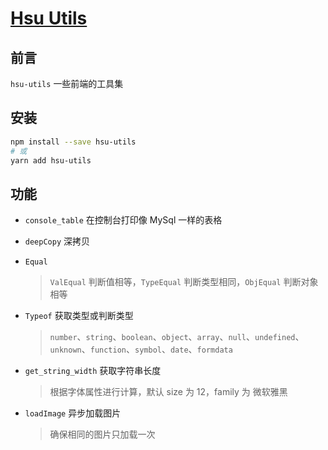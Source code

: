 # [Hsu Utils](https://github.com/VitaTsui/hsu-utils#hsu-utils)

## 前言

`hsu-utils` 一些前端的工具集

## 安装

```sh
npm install --save hsu-utils
# 或
yarn add hsu-utils
```

## 功能

- `console_table` 在控制台打印像 MySql 一样的表格
- `deepCopy` 深拷贝
- `Equal`

  > `ValEqual` 判断值相等，`TypeEqual` 判断类型相同，`ObjEqual` 判断对象相等

- `Typeof` 获取类型或判断类型

  > `number`、`string`、`boolean`、`object`、`array`、`null`、`undefined`、`unknown`、`function`、`symbol`、`date`、`formdata`

- `get_string_width` 获取字符串长度
  > 根据字体属性进行计算，默认 size 为 12，family 为 微软雅黑
- `loadImage` 异步加载图片
  > 确保相同的图片只加载一次
